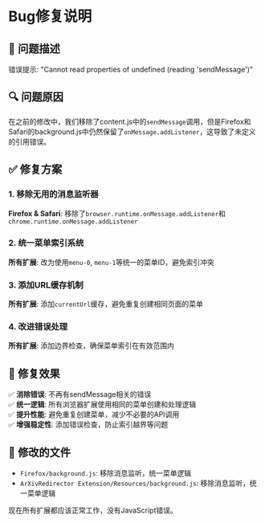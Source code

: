 # Bug修复说明

## 🐛 问题描述
错误提示: "Cannot read properties of undefined (reading 'sendMessage')"

## 🔍 问题原因
在之前的修改中，我们移除了content.js中的`sendMessage`调用，但是Firefox和Safari的background.js中仍然保留了`onMessage.addListener`，这导致了未定义的引用错误。

## ✅ 修复方案

### 1. 移除无用的消息监听器
**Firefox & Safari**: 移除了`browser.runtime.onMessage.addListener`和`chrome.runtime.onMessage.addListener`

### 2. 统一菜单索引系统  
**所有扩展**: 改为使用`menu-0`, `menu-1`等统一的菜单ID，避免索引冲突

### 3. 添加URL缓存机制
**所有扩展**: 添加`currentUrl`缓存，避免重复创建相同页面的菜单

### 4. 改进错误处理
**所有扩展**: 添加边界检查，确保菜单索引在有效范围内

## 🎯 修复效果

✅ **消除错误**: 不再有sendMessage相关的错误  
✅ **统一逻辑**: 所有浏览器扩展使用相同的菜单创建和处理逻辑  
✅ **提升性能**: 避免重复创建菜单，减少不必要的API调用  
✅ **增强稳定性**: 添加错误检查，防止索引越界等问题

## 📝 修改的文件
- `Firefox/background.js`: 移除消息监听，统一菜单逻辑
- `ArXivRedirector Extension/Resources/background.js`: 移除消息监听，统一菜单逻辑

现在所有扩展都应该正常工作，没有JavaScript错误。
